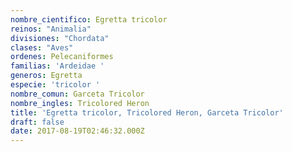 ```yaml
---
nombre_cientifico: Egretta tricolor
reinos: "Animalia"
divisiones: "Chordata"
clases: "Aves"
ordenes: Pelecaniformes
familias: 'Ardeidae '
generos: Egretta
especie: 'tricolor '
nombre_comun: Garceta Tricolor
nombre_ingles: Tricolored Heron
title: 'Egretta tricolor, Tricolored Heron, Garceta Tricolor'
draft: false
date: 2017-08-19T02:46:32.000Z
---
```


